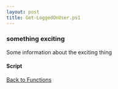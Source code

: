 ```yaml
---
layout: post
title: Get-LoggedOnUser.ps1
---
```


### something exciting

Some information about the exciting thing

#### Script

<script src="https://gist-it.appspot.com/github.com/BanterBoy/scripts-blog/blob/master/PowerShell/functions/activeDirectory/Get-LoggedOnUser.ps1"></script>

<a href="/menu/_pages/functions.html">Back to Functions</a>
